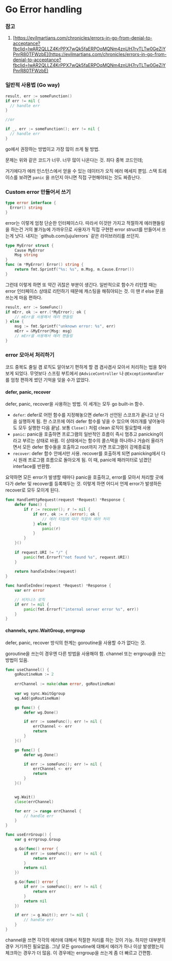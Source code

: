 # Go Error handling

### 참고

1. [https://evilmartians.com/chronicles/errors-in-go-from-denial-to-acceptance?fbclid=IwAR2QLLZ4KrPPX7wQk5faERPOqMQNm4znUH7rvTLTw0GeZiYPnrR80TFWzbE](https://evilmartians.com/chronicles/errors-in-go-from-denial-to-acceptance?fbclid=IwAR2QLLZ4KrPPX7wQk5faERPOqMQNm4znUH7rvTLTw0GeZiYPnrR80TFWzbE)

### 일반적 사용법 \(Go way\)

```go
result, err := someFunction()
if err != nil {
  // handle err
}

//or

if _, err := someFunction(); err != nil {
  // handle err
}
```

go에서 권장하는 방법이고 가장 많이 쓰게 될 방법.

문제는 위와 같은 코드가 너무. 너무 많이 나온다는 것. 죄다 중복 코드인데;

거기에다가 에러 인스턴스에서 얻을 수 있는 데이터가 오직 에러 메세지 뿐임. 스택 트레이스를 보려면 `panic` 을 쓰던지 아니면 직접 구현해야되는 것도 짜증난다.

### Custom error 만들어서 쓰기

```go
type error interface {
  Error() string
}
```

error는 이렇게 엄청 단순한 인터페이스다. 따라서 이것만 가지고 적절하게 에러핸들링을 하는건 거의 불가능에 가까우므로 사용자가 직접 구현한 error struct를 만들어서 쓰는게 낫다. 내지는 \`github.com/juju/errors\` 같은 라이브러리를 쓰던지.

```go
type MyError struct {
    Cause MyError
    Msg string
}
func (m *MyError) Error() string {
    return fmt.Sprintf("%s: %s", m.Msg, m.Cause.Error())
}
```

그런데 이렇게 하면 또 약간 귀찮은 부분이 생긴다. 일반적으로 함수가 리턴할 때는 error 인터페이스 상태로 리턴하기 때문에 캐스팅을 해줘야되는 것. 이 땐 if else 문을 쓰는게 마음 편하다.

```go
result, err := SomeFunc()
if mErr, ok := err.(*MyError); ok {
    // mErr을 사용해서 에러 핸들링
} else {
    msg := fmt.Sprintf("unknown error: %s", err)
    mErr = &MyError{Msg: msg}
    // mErr을 사용해서 에러 핸들링
}
```

### error 모아서 처리하기

코드 중복도 줄일 겸 로직도 알아보기 편하게 할 겸 겸사겸사 모아서 처리하는 법을 찾아보게 되었다. 무엇보다 스프링 부트에서 `@AdviceController` 나 `@ExceptionHandler` 를 엄청 편하게 썼던 기억을 잊을 수가 없었다.

#### defer, panic, recover

defer, panic, recover을 사용하는 방법. 이 세개는 모두 go built-in 함수.

* `defer`: defer로 어떤 함수를 지정해놓으면 defer가 선언된 스코프가 끝나고 난 다음 실행하게 됨. 한 스코프에 여러 defer 함수를 넣을 수 있으며 여러개를 넣어놓아도 모두 실행한 다음 끝남. 보통 `Close()` 처럼 clean 로직이 필요할때 사용
* `panic`: panic을 호출하면 프로그램의 일반적인 흐름이 즉시 멈추고 panicking이라고 부르는 상태로 바뀜. 이 상태에서는 함수의 콜스택을 하나하나 거슬러 올라가면서 모든 defer 함수들을 호출하고 root까지 가면 프로그램이 강제종료됨
* `recover`: defer 함수 안에서만 사용. recover를 호출하게 되면 panicking에서 다시 원래 프로그램 흐름으로 돌아오게 됨. 이 때, panic에 패러미터로 넘겼던 interface를 반환함.

요약하면 모든 error가 발생할 때마다 panic을 호출하고, error를 모아서 처리할 곳에다가 defer 및 recover를 등록해두는 것. 이렇게 하면 어디서 언제 error가 발생하든 recover로 모두 모이게 된다.

```go
func HandleHttpRequest(request *Request) *Response {
    defer func() {
        if r := recover(); r != nil {
            if err, ok := r.(error); ok {
                // 에러 타입에 따라 적절히 에러 처리
            } else {
                panic(r)
            }
        }
    }()
    
    if request.URI != "/" {
        panic(fmt.Errorf("not found %s", request.URI))
    }
    
    return handleIndex(request)
}

func handleIndex(request *Request) *Response {
    var err error

    // 비지니스 로직
    if err != nil {    
        panic(fmt.Errorf("internal server error %s", err))
    }
}

```

#### channels, sync.WaitGroup, errgroup

defer, panic, recover 방식의 한계는 goroutine을 사용할 수가 없다는 것. 

goroutine을 쓰는이 경우엔 다른 방법을 사용해야 함. channel 또는 errgroup을 쓰는 방법이 있음.

```go
func useChannel() {
	goRoutineNum := 2
	
	errChannel := make(chan error, goRoutineNum)
	
	var wg sync.WaitGgroup
	wg.Add(goRoutineNum)

	go func() {
		defer wg.Done()

		if err := someFunc(); err != nil {
			errChannel <- err
			return
		}
	}()

	go func() {
		defer wg.Done()

		if err := someFunc(); err != nil {
			errChannel <- err
			return
		}		
	}()


	wg.Wait()
	close(errChannel)

	for err := range errChannel {
		// handle err
	}
}

func useErrGroup() {
	var g errgroup.Group

	g.Go(func() error {
		if err := someFunc(); err != nil {
			return err
		}
		return nil
	})

	g.Go(func() error {
		if err := someFunc(); err != nil {
			return err
		}
		return nil
	})

	if err := g.Wait(); err != nil {
		// handle err
	}
}
```

channel을 쓰면 각각의 에러에 대해서 적절한 처리를 하는 것이 가능. 하지만 대부분의 경우 거기까진 필요없음. 그냥 모든 goroutine에 대해서 에러가 하나 이상 발생했는지 체크하는 경우가 더 많음. 이 경우에는 errgroup을 쓰는게 좀 더 빠르고 간편함.

